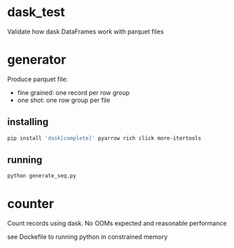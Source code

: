 # dask_test
Validate how dask DataFrames work with parquet files

# generator

Produce parquet file:
- fine grained: one record per row group
- one shot: one row group per file

## installing

```sh
pip install 'dask[complete]' pyarrow rich click more-itertools
```

## running

```sh
python generate_seq.py
```

# counter

Count records using dask. No OOMs expected and reasonable performance

see Dockefile to running python in constrained memory

